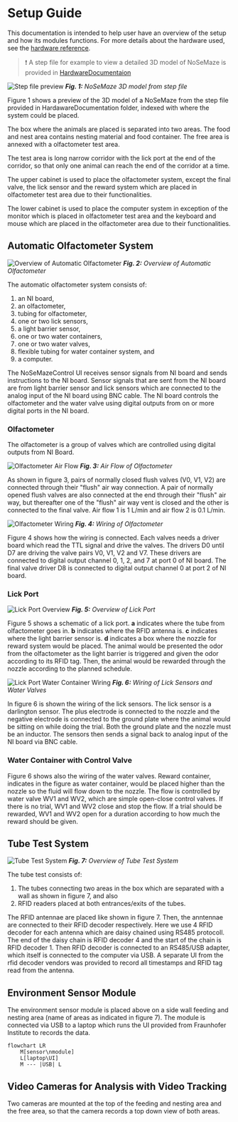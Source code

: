 # Setup Guide

This documentation is intended to help user have an overview of the setup and how its modules functions. For more details about the hardware used, see the [hardware reference](./hardwareReference.md).

> :exclamation: A step file for example to view a detailed 3D model of NoSeMaze is provided in [HardwareDocumentaion](../HardwareDocumentation/)

![Step file preview](/Documentation/_images/NoSeMaze3DIndexed.png)
*__Fig. 1:__ NoSeMaze 3D model from step file*

Figure 1 shows a preview of the 3D model of a NoSeMaze from the step file provided in HardawareDocumentation folder, indexed with where the system could be placed.

The box where the animals are placed is separated into two areas. The food and nest area contains nesting material and food container. The free area is annexed with a olfactometer test area.

The test area is long narrow corridor with the lick port at the end of the corridor, so that only one animal can reach the end of the corridor at a time.

The upper cabinet is used to place the olfactometer system, except the final valve, the lick sensor and the reward system which are placed in olfactometer test area due to their functionalities.

The lower cabinet is used to place the computer system in exception of the monitor which is placed in olfactometer test area and the keyboard and mouse which are placed in the olfactometer area due to their functionalities.

## Automatic Olfactometer System

![Overview of Automatic Olfactometer](/Documentation/_images/automaticOlfactometerOverview.PNG)
*__Fig. 2:__ Overview of Automatic Olfactometer*

The automatic olfactometer system consists of:

1. an NI board,
2. an olfactometer,
3. tubing for olfactometer,
4. one or two lick sensors,
5. a light barrier sensor,
6. one or two water containers,
7. one or two water valves,
8. flexible tubing for water container system, and
9. a computer.

The NoSeMazeControl UI receives sensor signals from NI board and sends instructions to the NI board. Sensor signals that are sent from the NI board are from light barrier sensor and lick sensors which are connected to the analog input of the NI board using BNC cable. The NI board controls the olfactometer and the water valve using digital outputs from on or more digital ports in the NI board.

### Olfactometer

The olfactometer is a group of valves which are controlled using digital outputs from NI Board.

![Olfactometer Air Flow](/Documentation/_images/olfactometerAirFlow.PNG)
*__Fig. 3:__ Air Flow of Olfactometer*

As shown in figure 3, pairs of normally closed flush valves (V0, V1, V2) are connected through their "flush" air way connection. A pair of normally opened flush valves are also connected at the end through their "flush" air way, but thereafter one of the "flush" air way vent is closed and the other is connected to the final valve. Air flow 1 is 1 L/min and air flow 2 is 0.1 L/min.

![Olfactometer Wiring](/Documentation/_images/olfactometerWiring.PNG)
*__Fig. 4:__ Wiring of Olfactometer*

Figure 4 shows how the wiring is connected. Each valves needs a driver board which read the TTL signal and drive the valves. The drivers D0 until D7 are driving the valve pairs V0, V1, V2 and V7. These drivers are connected to digital output channel 0, 1, 2, and 7 at port 0 of NI board. The final valve driver D8 is connected to digital output channel 0 at port 2 of NI board.

### Lick Port

![Lick Port Overview](/Documentation/_images/LickPortSimple.PNG)
*__Fig. 5:__ Overview of Lick Port*

Figure 5 shows a schematic of a lick port. __a__ indicates where the tube from olfactometer goes in. __b__ indicates where the RFID antenna is. __c__ indicates where the light barrier sensor is. __d__ indicates a box where the nozzle for reward system would be placed. The animal would be presented the odor from the olfactometer as the light barrier is triggered and given the odor according to its RFID tag. Then, the animal would be rewarded through the nozzle according to the planned schedule.

![Lick Port Water Container Wiring](/Documentation/_images/LickPortAndWaterWiringAndFlow.PNG)
*__Fig. 6:__ Wiring of Lick Sensors and Water Valves*

In figure 6 is shown the wiring of the lick sensors. The lick sensor is a darlington sensor. The plus electrode is connected to the nozzle and the negative electrode is connected to the ground plate where the animal would be sitting on while doing the trial. Both the ground plate and the nozzle must be an inductor. The sensors then sends a signal back to analog input of the NI board via BNC cable.

### Water Container with Control Valve

Figure 6 shows also the wiring of the water valves. Reward container, indicates in the figure as water container, would be placed higher than the nozzle so the fluid will flow down to the nozzle. The flow is controlled by water valve WV1 and WV2, which are simple open-close control valves. If there is no trial, WV1 and WV2 close and stop
the flow. If a trial should be rewarded, WV1 and WV2 open for a duration according to how much the reward should be given.

## Tube Test System

![Tube Test System](/Documentation/_images/tubeTestWiringSimple.PNG)
*__Fig. 7:__ Overview of Tube Test System*

The tube test consists of:

1. The tubes connecting two areas in the box which are separated with a wall as shown in figure 7, and also
2. RFID readers placed at both entrances/exits of the tubes.

The RFID antennae are placed like shown in figure 7. Then, the anntennae are connected to their RFID decoder respectively. Here we use 4 RFID decoder for each antenna which are daisy chained using RS485 protocoll. The end of the daisy chain is RFID decoder 4 and the start of the chain is RFID decoder 1. Then RFID decoder is connected to an RS485/USB adapter, which itself is connected to the computer via USB. A separate UI from the rfid decoder vendors was provided to record all timestamps and RFID tag read from the antenna.

## Environment Sensor Module

The environment sensor module is placed above on a side wall feeding and nesting area (name of areas as indicated in figure 7). The module is connected via USB to a laptop which runs the UI provided from Fraunhofer Institute to records the data.

```mermaid
flowchart LR
    M[sensor\nmodule]
    L[laptop\UI]
    M --- |USB| L  
```

## Video Cameras for Analysis with Video Tracking

Two cameras are mounted at the top of the feeding and nesting area and the free area, so that the camera records a top down view of both areas.
